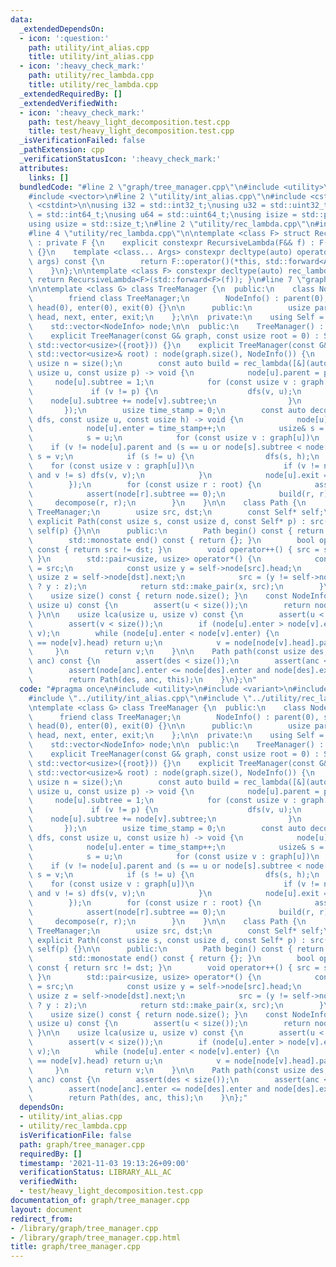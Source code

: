 ```yaml
---
data:
  _extendedDependsOn:
  - icon: ':question:'
    path: utility/int_alias.cpp
    title: utility/int_alias.cpp
  - icon: ':heavy_check_mark:'
    path: utility/rec_lambda.cpp
    title: utility/rec_lambda.cpp
  _extendedRequiredBy: []
  _extendedVerifiedWith:
  - icon: ':heavy_check_mark:'
    path: test/heavy_light_decomposition.test.cpp
    title: test/heavy_light_decomposition.test.cpp
  _isVerificationFailed: false
  _pathExtension: cpp
  _verificationStatusIcon: ':heavy_check_mark:'
  attributes:
    links: []
  bundledCode: "#line 2 \"graph/tree_manager.cpp\"\n#include <utility>\n#include <variant>\n\
    #include <vector>\n#line 2 \"utility/int_alias.cpp\"\n#include <cstddef>\n#include\
    \ <cstdint>\n\nusing i32 = std::int32_t;\nusing u32 = std::uint32_t;\nusing i64\
    \ = std::int64_t;\nusing u64 = std::uint64_t;\nusing isize = std::ptrdiff_t;\n\
    using usize = std::size_t;\n#line 2 \"utility/rec_lambda.cpp\"\n#include <type_traits>\n\
    #line 4 \"utility/rec_lambda.cpp\"\n\ntemplate <class F> struct RecursiveLambda\
    \ : private F {\n    explicit constexpr RecursiveLambda(F&& f) : F(std::forward<F>(f))\
    \ {}\n    template <class... Args> constexpr decltype(auto) operator()(Args&&...\
    \ args) const {\n        return F::operator()(*this, std::forward<Args>(args)...);\n\
    \    }\n};\n\ntemplate <class F> constexpr decltype(auto) rec_lambda(F&& f) {\
    \ return RecursiveLambda<F>(std::forward<F>(f)); }\n#line 7 \"graph/tree_manager.cpp\"\
    \n\ntemplate <class G> class TreeManager {\n  public:\n    class NodeInfo {\n\
    \        friend class TreeManager;\n        NodeInfo() : parent(0), subtree(0),\
    \ head(0), enter(0), exit(0) {}\n\n      public:\n        usize parent, subtree,\
    \ head, next, enter, exit;\n    };\n\n  private:\n    using Self = TreeManager;\n\
    \    std::vector<NodeInfo> node;\n\n  public:\n    TreeManager() : node() {}\n\
    \    explicit TreeManager(const G& graph, const usize root = 0) : Self(graph,\
    \ std::vector<usize>({root})) {}\n    explicit TreeManager(const G& graph, const\
    \ std::vector<usize>& root) : node(graph.size(), NodeInfo()) {\n        const\
    \ usize n = size();\n        const auto build = rec_lambda([&](auto&& dfs, const\
    \ usize u, const usize p) -> void {\n            node[u].parent = p;\n       \
    \     node[u].subtree = 1;\n            for (const usize v : graph[u]) {\n   \
    \             if (v != p) {\n                    dfs(v, u);\n                \
    \    node[u].subtree += node[v].subtree;\n                }\n            }\n \
    \       });\n        usize time_stamp = 0;\n        const auto decompose = rec_lambda([&](auto&&\
    \ dfs, const usize u, const usize h) -> void {\n            node[u].head = h;\n\
    \            node[u].enter = time_stamp++;\n            usize& s = node[u].next;\n\
    \            s = u;\n            for (const usize v : graph[u])\n            \
    \    if (v != node[u].parent and (s == u or node[s].subtree < node[v].subtree))\
    \ s = v;\n            if (s != u) {\n                dfs(s, h);\n            \
    \    for (const usize v : graph[u])\n                    if (v != node[u].parent\
    \ and v != s) dfs(v, v);\n            }\n            node[u].exit = time_stamp;\n\
    \        });\n        for (const usize r : root) {\n            assert(r < n);\n\
    \            assert(node[r].subtree == 0);\n            build(r, r);\n       \
    \     decompose(r, r);\n        }\n    }\n\n    class Path {\n        friend class\
    \ TreeManager;\n        usize src, dst;\n        const Self* self;\n\n       \
    \ explicit Path(const usize s, const usize d, const Self* p) : src(s), dst(d),\
    \ self(p) {}\n\n      public:\n        Path begin() const { return *this; }\n\
    \        std::monostate end() const { return {}; }\n        bool operator!=(std::monostate)\
    \ const { return src != dst; }\n        void operator++() { src = self->node[src].parent;\
    \ }\n        std::pair<usize, usize> operator*() {\n            const usize x\
    \ = src;\n            const usize y = self->node[src].head;\n            const\
    \ usize z = self->node[dst].next;\n            src = (y != self->node[dst].head\
    \ ? y : z);\n            return std::make_pair(x, src);\n        }\n    };\n\n\
    \    usize size() const { return node.size(); }\n    const NodeInfo& operator[](const\
    \ usize u) const {\n        assert(u < size());\n        return node[u];\n   \
    \ }\n\n    usize lca(usize u, usize v) const {\n        assert(u < size());\n\
    \        assert(v < size());\n        if (node[u].enter > node[v].enter) std::swap(u,\
    \ v);\n        while (node[u].enter < node[v].enter) {\n            if (node[u].head\
    \ == node[v].head) return u;\n            v = node[node[v].head].parent;\n   \
    \     }\n        return v;\n    }\n\n    Path path(const usize des, const usize\
    \ anc) const {\n        assert(des < size());\n        assert(anc < size());\n\
    \        assert(node[anc].enter <= node[des].enter and node[des].exit <= node[anc].exit);\n\
    \        return Path(des, anc, this);\n    }\n};\n"
  code: "#pragma once\n#include <utility>\n#include <variant>\n#include <vector>\n\
    #include \"../utility/int_alias.cpp\"\n#include \"../utility/rec_lambda.cpp\"\n\
    \ntemplate <class G> class TreeManager {\n  public:\n    class NodeInfo {\n  \
    \      friend class TreeManager;\n        NodeInfo() : parent(0), subtree(0),\
    \ head(0), enter(0), exit(0) {}\n\n      public:\n        usize parent, subtree,\
    \ head, next, enter, exit;\n    };\n\n  private:\n    using Self = TreeManager;\n\
    \    std::vector<NodeInfo> node;\n\n  public:\n    TreeManager() : node() {}\n\
    \    explicit TreeManager(const G& graph, const usize root = 0) : Self(graph,\
    \ std::vector<usize>({root})) {}\n    explicit TreeManager(const G& graph, const\
    \ std::vector<usize>& root) : node(graph.size(), NodeInfo()) {\n        const\
    \ usize n = size();\n        const auto build = rec_lambda([&](auto&& dfs, const\
    \ usize u, const usize p) -> void {\n            node[u].parent = p;\n       \
    \     node[u].subtree = 1;\n            for (const usize v : graph[u]) {\n   \
    \             if (v != p) {\n                    dfs(v, u);\n                \
    \    node[u].subtree += node[v].subtree;\n                }\n            }\n \
    \       });\n        usize time_stamp = 0;\n        const auto decompose = rec_lambda([&](auto&&\
    \ dfs, const usize u, const usize h) -> void {\n            node[u].head = h;\n\
    \            node[u].enter = time_stamp++;\n            usize& s = node[u].next;\n\
    \            s = u;\n            for (const usize v : graph[u])\n            \
    \    if (v != node[u].parent and (s == u or node[s].subtree < node[v].subtree))\
    \ s = v;\n            if (s != u) {\n                dfs(s, h);\n            \
    \    for (const usize v : graph[u])\n                    if (v != node[u].parent\
    \ and v != s) dfs(v, v);\n            }\n            node[u].exit = time_stamp;\n\
    \        });\n        for (const usize r : root) {\n            assert(r < n);\n\
    \            assert(node[r].subtree == 0);\n            build(r, r);\n       \
    \     decompose(r, r);\n        }\n    }\n\n    class Path {\n        friend class\
    \ TreeManager;\n        usize src, dst;\n        const Self* self;\n\n       \
    \ explicit Path(const usize s, const usize d, const Self* p) : src(s), dst(d),\
    \ self(p) {}\n\n      public:\n        Path begin() const { return *this; }\n\
    \        std::monostate end() const { return {}; }\n        bool operator!=(std::monostate)\
    \ const { return src != dst; }\n        void operator++() { src = self->node[src].parent;\
    \ }\n        std::pair<usize, usize> operator*() {\n            const usize x\
    \ = src;\n            const usize y = self->node[src].head;\n            const\
    \ usize z = self->node[dst].next;\n            src = (y != self->node[dst].head\
    \ ? y : z);\n            return std::make_pair(x, src);\n        }\n    };\n\n\
    \    usize size() const { return node.size(); }\n    const NodeInfo& operator[](const\
    \ usize u) const {\n        assert(u < size());\n        return node[u];\n   \
    \ }\n\n    usize lca(usize u, usize v) const {\n        assert(u < size());\n\
    \        assert(v < size());\n        if (node[u].enter > node[v].enter) std::swap(u,\
    \ v);\n        while (node[u].enter < node[v].enter) {\n            if (node[u].head\
    \ == node[v].head) return u;\n            v = node[node[v].head].parent;\n   \
    \     }\n        return v;\n    }\n\n    Path path(const usize des, const usize\
    \ anc) const {\n        assert(des < size());\n        assert(anc < size());\n\
    \        assert(node[anc].enter <= node[des].enter and node[des].exit <= node[anc].exit);\n\
    \        return Path(des, anc, this);\n    }\n};"
  dependsOn:
  - utility/int_alias.cpp
  - utility/rec_lambda.cpp
  isVerificationFile: false
  path: graph/tree_manager.cpp
  requiredBy: []
  timestamp: '2021-11-03 19:13:26+09:00'
  verificationStatus: LIBRARY_ALL_AC
  verifiedWith:
  - test/heavy_light_decomposition.test.cpp
documentation_of: graph/tree_manager.cpp
layout: document
redirect_from:
- /library/graph/tree_manager.cpp
- /library/graph/tree_manager.cpp.html
title: graph/tree_manager.cpp
---
```

